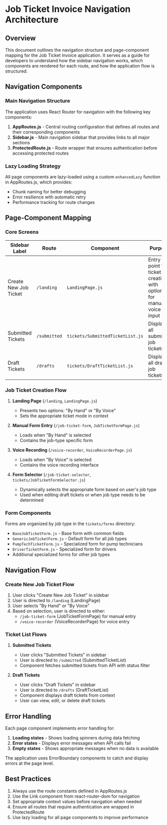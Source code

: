 # Job Ticket Invoice Navigation Architecture

## Overview

This document outlines the navigation structure and page-component mapping for the Job Ticket Invoice application. It serves as a guide for developers to understand how the sidebar navigation works, which components are rendered for each route, and how the application flow is structured.

## Navigation Components

### Main Navigation Structure

The application uses React Router for navigation with the following key components:

1. **AppRoutes.js** - Central routing configuration that defines all routes and their corresponding components
2. **Sidebar.js** - Main navigation sidebar that provides links to all major sections
3. **ProtectedRoute.js** - Route wrapper that ensures authentication before accessing protected routes

### Lazy Loading Strategy

All page components are lazy-loaded using a custom `enhancedLazy` function in AppRoutes.js, which provides:

- Chunk naming for better debugging
- Error resilience with automatic retry
- Performance tracking for route changes

## Page-Component Mapping

### Core Screens

| Sidebar Label | Route | Component | Purpose |
|---------------|-------|-----------|---------|
| Create New Job Ticket | `/landing` | `LandingPage.js` | Entry point for ticket creation with options for manual or voice input |
| Submitted Tickets | `/submitted` | `tickets/SubmittedTicketList.js` | Displays all submitted job tickets |
| Draft Tickets | `/drafts` | `tickets/DraftTicketList.js` | Displays all draft job tickets |

### Job Ticket Creation Flow

1. **Landing Page** (`/landing`, `LandingPage.js`)
   - Presents two options: "By Hand" or "By Voice"
   - Sets the appropriate ticket mode in context

2. **Manual Form Entry** (`/job-ticket-form`, `JobTicketFormPage.js`)
   - Loads when "By Hand" is selected
   - Contains the job-type specific form

3. **Voice Recording** (`/voice-recorder`, `VoiceRecorderPage.js`)
   - Loads when "By Voice" is selected
   - Contains the voice recording interface

4. **Form Selector** (`/job-ticket-selector`, `tickets/JobTicketFormSelector.js`)
   - Dynamically selects the appropriate form based on user's job type
   - Used when editing draft tickets or when job type needs to be determined

### Form Components

Forms are organized by job type in the `tickets/forms` directory:

- `BaseJobTicketForm.js` - Base form with common fields
- `GenericJobTicketForm.js` - Default form for all job types
- `PumpTechTicketForm.js` - Specialized form for pump technicians
- `DriverTicketForm.js` - Specialized form for drivers
- Additional specialized forms for other job types

## Navigation Flow

### Create New Job Ticket Flow

1. User clicks "Create New Job Ticket" in sidebar
2. User is directed to `/landing` (LandingPage)
3. User selects "By Hand" or "By Voice"
4. Based on selection, user is directed to either:
   - `/job-ticket-form` (JobTicketFormPage) for manual entry
   - `/voice-recorder` (VoiceRecorderPage) for voice entry

### Ticket List Flows

1. **Submitted Tickets**
   - User clicks "Submitted Tickets" in sidebar
   - User is directed to `/submitted` (SubmittedTicketList)
   - Component fetches submitted tickets from API with status filter

2. **Draft Tickets**
   - User clicks "Draft Tickets" in sidebar
   - User is directed to `/drafts` (DraftTicketList)
   - Component displays draft tickets from context
   - User can view, edit, or delete draft tickets

## Error Handling

Each page component implements error handling for:

1. **Loading states** - Shows loading spinners during data fetching
2. **Error states** - Displays error messages when API calls fail
3. **Empty states** - Shows appropriate messages when no data is available

The application uses ErrorBoundary components to catch and display errors at the page level.

## Best Practices

1. Always use the route constants defined in AppRoutes.js
2. Use the Link component from react-router-dom for navigation
3. Set appropriate context values before navigation when needed
4. Ensure all routes that require authentication are wrapped in ProtectedRoute
5. Use lazy loading for all page components to improve performance
